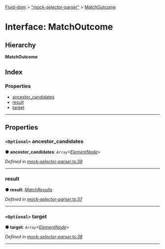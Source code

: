 [Fluid-dom](../README.md) > ["mock-selector-parser"](../modules/_mock_selector_parser_.md) > [MatchOutcome](../interfaces/_mock_selector_parser_.matchoutcome.md)

# Interface: MatchOutcome

## Hierarchy

**MatchOutcome**

## Index

### Properties

* [ancestor_candidates](_mock_selector_parser_.matchoutcome.md#ancestor_candidates)
* [result](_mock_selector_parser_.matchoutcome.md#result)
* [target](_mock_selector_parser_.matchoutcome.md#target)

---

## Properties

<a id="ancestor_candidates"></a>

### `<Optional>` ancestor_candidates

**● ancestor_candidates**: *`Array`<[ElementNode](../classes/_mock_document_nodes_.elementnode.md)>*

*Defined in [mock-selector-parser.ts:39](https://github.com/WazzaMo/fluid-dom/blob/cb271c8/src/mock-selector-parser.ts#L39)*

___
<a id="result"></a>

###  result

**● result**: *[MatchResults](../enums/_mock_selector_parser_.matchresults.md)*

*Defined in [mock-selector-parser.ts:37](https://github.com/WazzaMo/fluid-dom/blob/cb271c8/src/mock-selector-parser.ts#L37)*

___
<a id="target"></a>

### `<Optional>` target

**● target**: *`Array`<[ElementNode](../classes/_mock_document_nodes_.elementnode.md)>*

*Defined in [mock-selector-parser.ts:38](https://github.com/WazzaMo/fluid-dom/blob/cb271c8/src/mock-selector-parser.ts#L38)*

___

